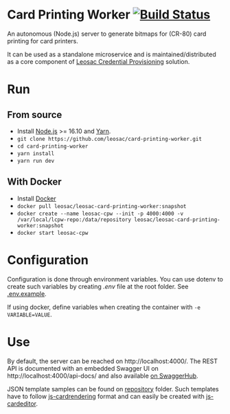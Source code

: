 # Card Printing Worker [![Build Status](https://github.com/leosac/card-printing-worker/actions/workflows/node.js.yml/badge.svg?branch=master)](https://github.com/leosac/card-printing-worker/actions/workflows/node.js.yml)
An autonomous (Node.js) server to generate bitmaps for (CR-80) card printing for card printers.

It can be used as a standalone microservice and is maintained/distributed as a core component of [Leosac Credential Provisioning](https://leosac.com/credential-provisioning/) solution.

# Run

## From source
 * Install [Node.js](https://nodejs.org/en/download) >= 16.10 and [Yarn](https://yarnpkg.com/getting-started/install).
 * `git clone https://github.com/leosac/card-printing-worker.git`
 * `cd card-printing-worker`
 * `yarn install`
 * `yarn run dev`

## With Docker
 * Install [Docker](https://docs.docker.com/engine/install/)
 * `docker pull leosac/leosac-card-printing-worker:snapshot`
 * `docker create --name leosac-cpw --init -p 4000:4000 -v /var/local/lcpw-repo:/data/repository leosac/leosac-card-printing-worker:snapshot`
 * `docker start leosac-cpw`

# Configuration
Configuration is done through environment variables. You can use dotenv to create such variables by creating *.env* file at the root folder. See [.env.example](https://github.com/leosac/card-printing-worker/blob/master/.env.example).

If using docker, define variables when creating the container with `-e VARIABLE=VALUE`.

# Use
By default, the server can be reached on http://localhost:4000/.
The REST API is documented with an embedded Swagger UI on http://localhost:4000/api-docs/ and also available [on SwaggerHub](https://app.swaggerhub.com/apis/LEOSAC/CardPrintingWorker/1.0.0#/).

JSON template samples can be found on [repository](https://github.com/leosac/card-printing-worker/tree/master/repository) folder.
Such templates have to follow [js-cardrendering](https://github.com/leosac/js-cardrendering) format and can easily be created with [js-cardeditor](https://github.com/leosac/js-cardeditor).
